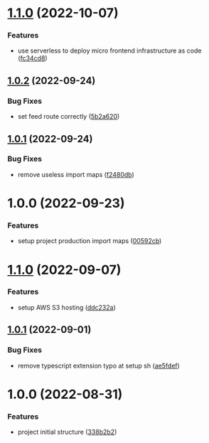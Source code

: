 # [1.1.0](https://github.com/Insta-Graph/micro-frontend-root/compare/v1.0.2...v1.1.0) (2022-10-07)


### Features

* use serverless to deploy micro frontend infrastructure as code ([fc34cd8](https://github.com/Insta-Graph/micro-frontend-root/commit/fc34cd8e49c126e2ac76410220a932d6edd53bc9))

## [1.0.2](https://github.com/Insta-Graph/micro-frontend-root/compare/v1.0.1...v1.0.2) (2022-09-24)


### Bug Fixes

* set feed route correctly ([5b2a620](https://github.com/Insta-Graph/micro-frontend-root/commit/5b2a6204100dfed59187d1d804b284be059288c9))

## [1.0.1](https://github.com/Insta-Graph/micro-frontend-root/compare/v1.0.0...v1.0.1) (2022-09-24)


### Bug Fixes

* remove useless import maps ([f2480db](https://github.com/Insta-Graph/micro-frontend-root/commit/f2480dbf7e2c2b912f77e038b8735fc747af08b1))

# 1.0.0 (2022-09-23)


### Features

* setup project production import maps ([00592cb](https://github.com/Insta-Graph/micro-frontend-root/commit/00592cb409928cbe583b36683e63fffbcee31241))

# [1.1.0](https://github.com/edwardramirez31/micro-frontend-root-layout/compare/v1.0.1...v1.1.0) (2022-09-07)


### Features

* setup AWS S3 hosting ([ddc232a](https://github.com/edwardramirez31/micro-frontend-root-layout/commit/ddc232a1ee327cc12158bf898373e9abf6644b7c))

## [1.0.1](https://github.com/edwardramirez31/micro-frontend-root-layout/compare/v1.0.0...v1.0.1) (2022-09-01)


### Bug Fixes

* remove typescript extension typo at setup sh ([ae5fdef](https://github.com/edwardramirez31/micro-frontend-root-layout/commit/ae5fdefc29c01e9c7b9495fadc9a7bd67dda99c5))

# 1.0.0 (2022-08-31)


### Features

* project initial structure ([338b2b2](https://github.com/edwardramirez31/micro-frontend-root-layout/commit/338b2b20bca7db57d3fd33610d9406e736afcc13))

